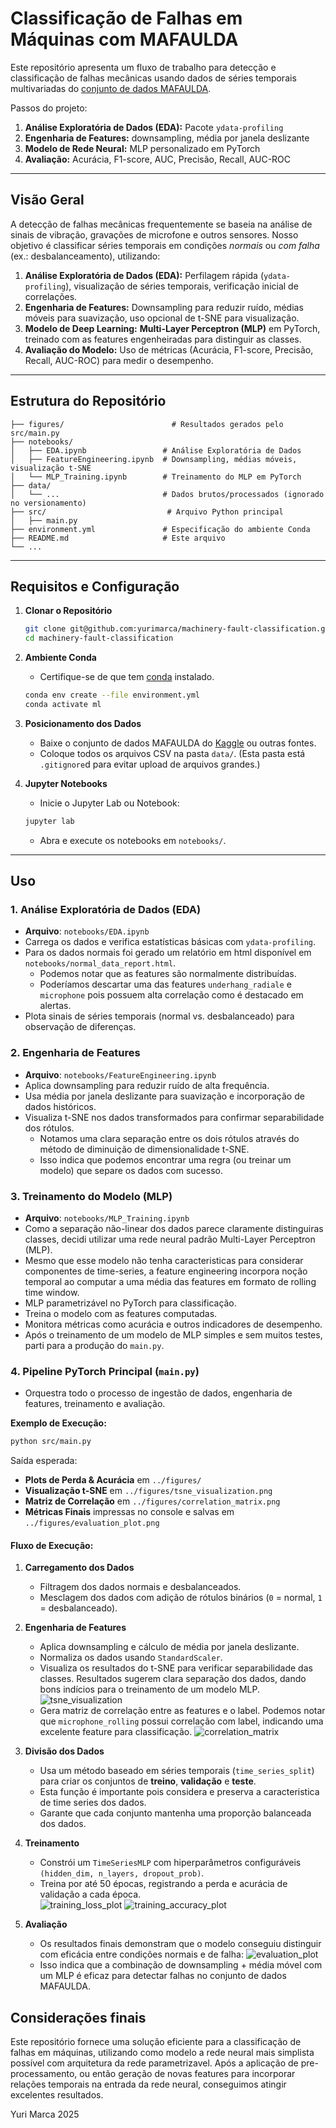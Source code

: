 # Classificação de Falhas em Máquinas com MAFAULDA

Este repositório apresenta um fluxo de trabalho para detecção e classificação de falhas mecânicas usando dados de séries temporais multivariadas do [conjunto de dados MAFAULDA](https://www.kaggle.com/datasets/uysalserkan/fault-induction-motor-dataset/data).

Passos do projeto:
1. **Análise Exploratória de Dados (EDA):** Pacote `ydata-profiling`
2. **Engenharia de Features:** downsampling, média por janela deslizante
3. **Modelo de Rede Neural:** MLP personalizado em PyTorch
4. **Avaliação:** Acurácia, F1-score, AUC, Precisão, Recall, AUC-ROC

---

## Visão Geral

A detecção de falhas mecânicas frequentemente se baseia na análise de sinais de vibração, gravações de microfone e outros sensores. Nosso objetivo é classificar séries temporais em condições *normais* ou *com falha* (ex.: desbalanceamento), utilizando:

1. **Análise Exploratória de Dados (EDA):** Perfilagem rápida (`ydata-profiling`), visualização de séries temporais, verificação inicial de correlações.  
2. **Engenharia de Features:** Downsampling para reduzir ruído, médias móveis para suavização, uso opcional de t-SNE para visualização.  
3. **Modelo de Deep Learning:** **Multi-Layer Perceptron (MLP)** em PyTorch, treinado com as features engenheiradas para distinguir as classes.  
4. **Avaliação do Modelo:** Uso de métricas (Acurácia, F1-score, Precisão, Recall, AUC-ROC) para medir o desempenho.

---

## Estrutura do Repositório

```
├── figures/                        # Resultados gerados pelo src/main.py
├── notebooks/
│   ├── EDA.ipynb                 # Análise Exploratória de Dados
│   ├── FeatureEngineering.ipynb  # Downsampling, médias móveis, visualização t-SNE
│   └── MLP_Training.ipynb        # Treinamento do MLP em PyTorch
├── data/
│   └── ...                       # Dados brutos/processados (ignorado no versionamento)
├── src/                           # Arquivo Python principal
│   ├── main.py
├── environment.yml               # Especificação do ambiente Conda
├── README.md                     # Este arquivo
└── ...
```

---

## Requisitos e Configuração

1. **Clonar o Repositório**  
   ```bash
   git clone git@github.com:yurimarca/machinery-fault-classification.git
   cd machinery-fault-classification
   ```

2. **Ambiente Conda**  
   - Certifique-se de que tem [conda](https://docs.conda.io/en/latest/) instalado.
   ```bash
   conda env create --file environment.yml
   conda activate ml
   ```

3. **Posicionamento dos Dados**  
   - Baixe o conjunto de dados MAFAULDA do [Kaggle](https://www.kaggle.com/datasets/uysalserkan/fault-induction-motor-dataset/data) ou outras fontes.  
   - Coloque todos os arquivos CSV na pasta `data/`. (Esta pasta está `.gitignore`d para evitar upload de arquivos grandes.)

4. **Jupyter Notebooks**  
   - Inicie o Jupyter Lab ou Notebook:
   ```bash
   jupyter lab
   ```
   - Abra e execute os notebooks em `notebooks/`.

---

## Uso

### 1. Análise Exploratória de Dados (EDA)
- **Arquivo**: `notebooks/EDA.ipynb`
- Carrega os dados e verifica estatísticas básicas com `ydata-profiling`. 
- Para os dados normais foi gerado um relatório em html disponível em `notebooks/normal_data_report.html`.
	- Podemos notar que as features são normalmente distribuídas.
	- Poderíamos descartar uma das features `underhang_radiale` e `microphone` pois possuem alta correlação como é destacado em alertas.
- Plota sinais de séries temporais (normal vs. desbalanceado) para observação de diferenças.

### 2. Engenharia de Features
- **Arquivo**: `notebooks/FeatureEngineering.ipynb`
- Aplica downsampling para reduzir ruído de alta frequência.
- Usa média por janela deslizante para suavização e incorporação de dados históricos.
- Visualiza t-SNE nos dados transformados para confirmar separabilidade dos rótulos.
	- Notamos uma clara separação entre os dois rótulos através do método de diminuição de dimensionalidade t-SNE.
	- Isso indica que podemos encontrar uma regra (ou treinar um modelo) que separe os dados com sucesso. 

### 3. Treinamento do Modelo (MLP)
- **Arquivo**: `notebooks/MLP_Training.ipynb`
- Como a separação não-linear dos dados parece claramente distinguiras classes, decidi utilizar uma rede neural padrão Multi-Layer Perceptron (MLP).
- Mesmo que esse modelo não tenha caracteristicas para considerar componentes de time-series, a feature engineering incorpora noção temporal ao computar a uma média das features em formato de rolling time window.
- MLP parametrizável no PyTorch para classificação.
- Treina o modelo com as features computadas.
- Monitora métricas como acurácia e outros indicadores de desempenho.
- Após o treinamento de um modelo de MLP simples e sem muitos testes, parti para a produção do `main.py`.


### 4. Pipeline PyTorch Principal (`main.py`)
- Orquestra todo o processo de ingestão de dados, engenharia de features, treinamento e avaliação.

**Exemplo de Execução:**
```bash
python src/main.py
```
Saída esperada:
- **Plots de Perda & Acurácia** em `../figures/`
- **Visualização t-SNE** em `../figures/tsne_visualization.png`
- **Matriz de Correlação** em `../figures/correlation_matrix.png`
- **Métricas Finais** impressas no console e salvas em `../figures/evaluation_plot.png`


#### **Fluxo de Execução:**
1. **Carregamento dos Dados**  
   - Filtragem dos dados normais e desbalanceados.  
   - Mesclagem dos dados com adição de rótulos binários (`0` = normal, `1` = desbalanceado).

2. **Engenharia de Features**  
   - Aplica downsampling e cálculo de média por janela deslizante.  
   - Normaliza os dados usando `StandardScaler`.
   - Visualiza os resultados do t-SNE para verificar separabilidade das classes. Resultados sugerem clara separação dos dados, dando bons indícios para o treinamento de um modelo MLP. 
   ![tsne_visualization](./figures/tsne_visualization.png)
   - Gera matriz de correlação entre as features e o label. Podemos notar que `microphone_rolling` possui correlação com label, indicando uma excelente feature para classificação.
   ![correlation_matrix](./figures/correlation_matrix.png)

3. **Divisão dos Dados**  
   - Usa um método baseado em séries temporais (`time_series_split`) para criar os conjuntos de **treino**, **validação** e **teste**. 
   - Esta função é importante pois considera e preserva a caracteristica de time series dos dados.
   - Garante que cada conjunto mantenha uma proporção balanceada dos dados.

4. **Treinamento**  
   - Constrói um `TimeSeriesMLP` com hiperparâmetros configuráveis `(hidden_dim, n_layers, dropout_prob)`.  
   - Treina por até 50 épocas, registrando a perda e acurácia de validação a cada época.  
   ![training_loss_plot](./figures/training_loss_plot.png)
   ![training_accuracy_plot](./figures/training_accuracy_plot.png)

5. **Avaliação**  
	- Os resultados finais demonstram que o modelo conseguiu distinguir com eficácia entre condições normais e de falha:
   ![evaluation_plot](./figures/evaluation_plot.png)
   - Isso indica que a combinação de downsampling + média móvel com um MLP é eficaz para detectar falhas no conjunto de dados MAFAULDA.

## Considerações finais

Este repositório fornece uma solução eficiente para a classificação de falhas em máquinas, utilizando como modelo a rede neural mais simplista possível com arquitetura da rede parametrizavel. Após a aplicação de pre-processamento, ou então geração de novas features para incorporar relações temporais na entrada da rede neural, conseguimos atingir excelentes resultados.

Yuri Marca 2025
